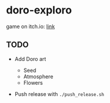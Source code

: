 # doro-exploro

game on itch.io: [link](https://thewarlock.itch.io/doro-exploro)

## TODO

- Add Doro art
  - Seed
  - Atmosphere
  - Flowers

- Push release with `./push_release.sh`
